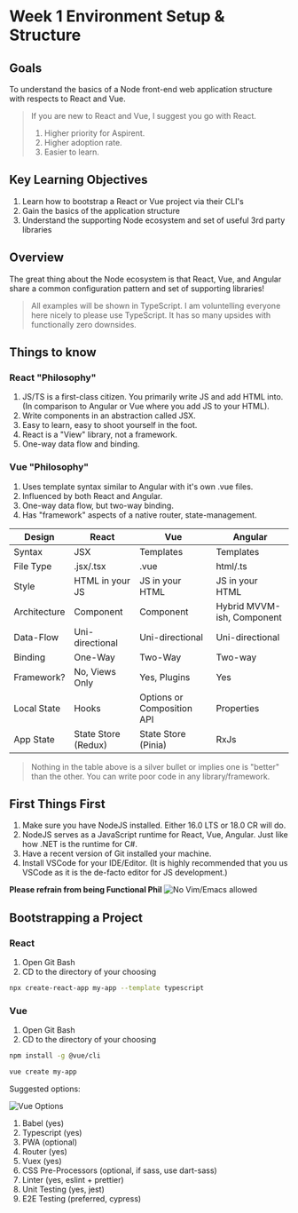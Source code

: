 # Week 1 Environment Setup & Structure

## Goals

To understand the basics of a Node front-end web application structure with respects to React and Vue.

> If you are new to React and Vue, I suggest you go with React.
>
> 1. Higher priority for Aspirent.
> 2. Higher adoption rate.
> 3. Easier to learn.

## Key Learning Objectives

1. Learn how to bootstrap a React or Vue project via their CLI's
2. Gain the basics of the application structure
3. Understand the supporting Node ecosystem and set of useful 3rd party libraries

## Overview

The great thing about the Node ecosystem is that React, Vue, and Angular share a common configuration pattern and set of supporting libraries!

> All examples will be shown in TypeScript. I am voluntelling everyone here nicely to please use TypeScript. It has so many upsides with functionally zero downsides.

## Things to know

### React "Philosophy"

1. JS/TS is a first-class citizen. You primarily write JS and add HTML into. (In comparison to Angular or Vue where you add JS to your HTML).
2. Write components in an abstraction called JSX.
3. Easy to learn, easy to shoot yourself in the foot.
4. React is a "View" library, not a framework.
5. One-way data flow and binding.

### Vue "Philosophy"

1. Uses template syntax similar to Angular with it's own .vue files.
2. Influenced by both React and Angular.
3. One-way data flow, but two-way binding.
4. Has "framework" aspects of a native router, state-management.

| Design | React | Vue | Angular
| ------ | ----- | --- | -------- |
| Syntax | JSX | Templates | Templates
| File Type | .jsx/.tsx | .vue | html/.ts
| Style | HTML in your JS | JS in your HTML | JS in your HTML
| Architecture | Component | Component | Hybrid MVVM-ish, Component
| Data-Flow | Uni-directional | Uni-directional | Uni-directional|
| Binding | One-Way | Two-Way | Two-way
| Framework? | No, Views Only | Yes, Plugins | Yes
| Local State | Hooks | Options or Composition API | Properties
| App State | State Store (Redux) | State Store (Pinia) | RxJs

> Nothing in the table above is a silver bullet or implies one is "better" than the other. You can write poor code in any library/framework.

## First Things First

1. Make sure you have NodeJS installed. Either 16.0 LTS or 18.0 CR will do.
2. NodeJS serves as a JavaScript runtime for React, Vue, Angular. Just like how .NET is the runtime for C#.
3. Have a recent version of Git installed your machine.
4. Install VSCode for your IDE/Editor. (It is highly recommended that you us VSCode as it is the de-facto editor for JS development.)

**Please refrain from being Functional Phil**
![No Vim/Emacs allowed](https://media.giphy.com/media/l0Iy1hI6DW90guoSY/giphy.gif)

## Bootstrapping a Project

### React

1. Open Git Bash
2. CD to the directory of your choosing

```bash
npx create-react-app my-app --template typescript
```

### Vue

1. Open Git Bash
2. CD to the directory of your choosing

```bash
npm install -g @vue/cli

vue create my-app
```

Suggested options:

![Vue Options](https://cli.vuejs.org/cli-select-features.png)

1. Babel (yes)
2. Typescript (yes)
3. PWA (optional)
4. Router (yes)
5. Vuex (yes)
6. CSS Pre-Processors (optional, if sass, use dart-sass)
7. Linter (yes, eslint + prettier)
8. Unit Testing (yes, jest)
9. E2E Testing (preferred, cypress)


